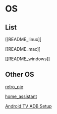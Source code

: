 # OS


## List

[[README_linux]]

[[README_mac]]

[[README_windows]]

## Other OS

[retro_pie](retro_pie.md)

[home_assistant](home_assistant.md)

[Android TV ADB Setup](ADB_devices.md)